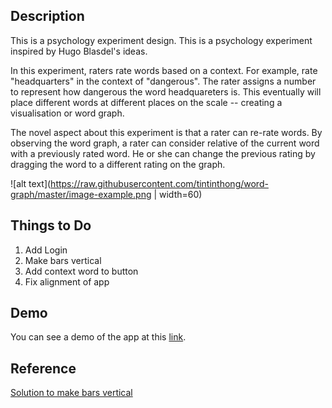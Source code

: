 
## Description 

This is a psychology experiment design. This is a psychology experiment inspired by Hugo Blasdel's ideas. 

In this experiment, raters rate words based on a context. For example, rate "headquarters" in the  context of "dangerous". 
The rater assigns a number to represent how dangerous the word headquareters is. This eventually will place different words at 
different places on the scale -- creating a visualisation or word graph.

The novel aspect about this experiment is that a rater can re-rate words. By observing the word graph, a rater can consider relative of the current word with a previously rated word. He or she can change the previous rating by dragging the word to a different rating on the graph.

![alt text](https://raw.githubusercontent.com/tintinthong/word-graph/master/image-example.png | width=60)


## Things to Do

1. Add Login
2. Make bars vertical
3. Add context word to button
4. Fix alignment of app

## Demo

You can see a demo of the app at this [link](https://tintinthong.shinyapps.io/word-graph/).

## Reference 

[Solution to make bars vertical](https://github.com/Yang-Tang/shinyjqui/issues/48)